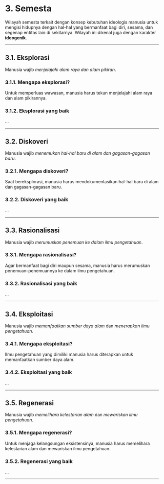 # 3. Semesta

Wilayah semesta terkait dengan konsep kebutuhan ideologis manusia untuk mengisi hidupnya dengan hal-hal yang bermanfaat bagi diri, sesama, dan segenap entitas lain di sekitarnya. Wilayah ini dikenal juga dengan karakter **ideogenik**.
___

## 3.1. Eksplorasi

Manusia wajib *menjelajahi alam raya dan alam pikiran*.

### 3.1.1. Mengapa eksplorasi?

Untuk memperluas wawasan, manusia harus tekun menjelajahi alam raya dan alam pikirannya.

### 3.1.2. Eksplorasi yang baik

...
___

## 3.2. Diskoveri

Manusia wajib *menemukan hal-hal baru di alam dan gagasan-gagasan baru*.

### 3.2.1. Mengapa diskoveri?

Saat bereksplorasi, manusia harus mendokumentasikan hal-hal baru di alam dan gagasan-gagasan baru.

### 3.2.2. Diskoveri yang baik

...
___

## 3.3. Rasionalisasi

Manusia wajib *merumuskan penemuan ke dalam ilmu pengetahuan*.

### 3.3.1. Mengapa rasionalisasi?

Agar bermanfaat bagi diri maupun sesama, manusia harus merumuskan penemuan-penemuannya ke dalam ilmu pengetahuan.

### 3.3.2. Rasionalisasi yang baik

...
___

## 3.4. Eksploitasi

Manusia wajib *memanfaatkan sumber daya alam* dan *menerapkan ilmu pengetahuan*.

### 3.4.1. Mengapa eksploitasi?

Ilmu pengetahuan yang dimiliki manusia harus diterapkan untuk memanfaatkan sumber daya alam.

### 3.4.2. Eksploitasi yang baik

...
___

## 3.5. Regenerasi

Manusia wajib *memelihara kelestarian alam* dan *mewariskan ilmu pengetahuan*.

### 3.5.1. Mengapa regenerasi?

Untuk menjaga kelangsungan eksistensinya, manusia harus memelihara kelestarian alam dan mewariskan ilmu pengetahuan.

### 3.5.2. Regenerasi yang baik

...
___

